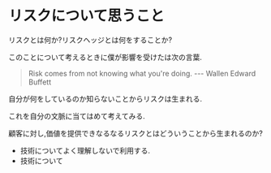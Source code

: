 リスクについて思うこと
===

リスクとは何か?リスクヘッジとは何をすることか?

このことについて考えるときに僕が影響を受けたは次の言葉.

> Risk comes from not knowing what you're doing. 
>    --- Wallen Edward Buffett

自分が何をしているのか知らないことからリスクは生まれる.

これを自分の文脈に当てはめて考えてみる.

顧客に対し,価値を提供できなるなるリスクとはどういうことから生まれるのか?

- 技術についてよく理解しないで利用する.
- 技術について
